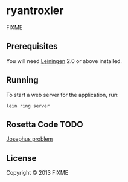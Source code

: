 # ryantroxler

FIXME

## Prerequisites

You will need [Leiningen][1] 2.0 or above installed.

[1]: https://github.com/technomancy/leiningen

## Running

To start a web server for the application, run:

    lein ring server

## Rosetta Code TODO

[Josephus problem][1]

[1]: http://rosettacode.org/wiki/Josephus_problem

## License

Copyright © 2013 FIXME
